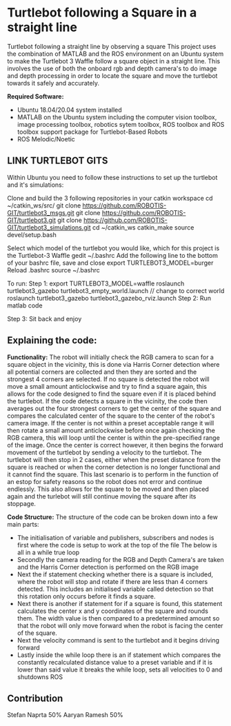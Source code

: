 # Turtlebot following a Square in a straight line
Turtlebot following a straight line by observing a square
This project uses the combination of MATLAB and the ROS environment on an Ubuntu system to make the Turtlebot 3 Waffle follow a square object in a straight line. This involves the use of both the onboard rgb and depth camera's to do image and depth processing in order to locate the square and move the turtlebot towards it safely and accurately.

**Required Software:**
- Ubuntu 18.04/20.04 system installed
- MATLAB on the Ubuntu system including the computer vision toolbox, image processing toolbox, robotics sytem toolbox, ROS toolbox and ROS toolbox support package for Turtlebot-Based Robots
- ROS Melodic/Noetic

## LINK TURTLEBOT GITS
Within Ubuntu you need to follow these instructions to set up the turtlebot and it's simulations:

Clone and build the 3 following repositories in your catkin workspace
cd ~/catkin_ws/src/
git clone https://github.com/ROBOTIS-GIT/turtlebot3_msgs.git
git clone https://github.com/ROBOTIS-GIT/turtlebot3.git
git clone https://github.com/ROBOTIS-GIT/turtlebot3_simulations.git
cd ~/catkin_ws
catkin_make
source devel/setup.bash

Select which model of the turtlebot you would like, which for this project is the Turtlebot-3 Waffle
gedit ~/.bashrc
Add the following line to the bottom of your bashrc file, save and close
export TURTLEBOT3_MODEL=burger
Reload .bashrc
source ~/.bashrc

To run: 
Step 1:
export TURTLEBOT3_MODEL=waffle
roslaunch turtlebot3_gazebo turtlebot3_empty_world.launch // change to correct world
roslaunch turtlebot3_gazebo turtlebot3_gazebo_rviz.launch
Step 2: 
Run matlab code

Step 3:
Sit back and enjoy


## **Explaining the code:**
**Functionality:**
The robot will initially check the RGB camera to scan for a square object in the vicinity, this is done via Harris Corner detection where all potential corners are collected and then they are sorted and the strongest 4 corners are selected. If no square is detected the robot will move a small amount anticlockwise and try to find a square again, this allows for the code designed to find the square even if it is placed behind the turtlebot.
If the code detects a square in the vicinity, the code then averages out the four strongest corners to get the center of the square and compares the calculated center of the square to the center of the robot's camera image. If the center is not within a preset acceptable range it will then rotate a small amount anticlockwise before once again checking the RGB camera, this will loop until the center is within the pre-specified range of the image.
Once the center is correct however, it then begins the forward movement of the turtlebot by sending a velocity to the turtlebot. The turtlebot will then stop in 2 cases, either when the preset distance from the square is reached or when the corner detection is no longer functional and it cannot find the square. This last scenario is to perform in the function of an estop for safety reasons so the robot does not error and continue endlessly. This also allows for the square to be moved and then placed again and the turlebot will still continue moving the square after its stoppage.

**Code Structure:**
The structure of the code can be broken down into a few main parts:
- The initialisation of variable and publishers, subscribers and nodes is first where the code is setup to work at the top of the file
The below is all in a while true loop
- Secondly the camera reading for the RGB and Depth Camera's are taken and the Harris Corner detection is performed on the RGB image
- Next the if statement checking whether there is a square is included, where the robot will stop and rotate if there are less than 4 corners detected. This includes an initialised variable called detection so that this rotation only occurs before it finds a square.
- Next there is another if statement for if a square is found, this statement calculates the center x and y coordinates of the square and rounds them. The width value is then compared to a predetermined amount so that the robot will only move forward when the robot is facing the center of the square.
- Next the velocity command is sent to the turtlebot and it begins driving forward
- Lastly inside the while loop there is an if statement which compares the constantly recalculated distance value to a preset variable and if it is lower than said value it breaks the while loop, sets all velocities to 0 and shutdowns ROS


## Contribution
Stefan Naprta 50%
Aaryan Ramesh 50%

